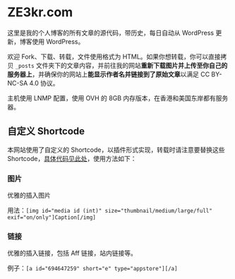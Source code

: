 ZE3kr.com
===============
这里是我的个人博客的所有文章的源代码，带历史，每日自动从 WordPress 更新，博客使用 WordPress。

欢迎 Fork、下载、转载，文件使用格式为 HTML。如果你想转载，你可以直接拷贝 `_posts` 文件夹下的文章内容，并前往我的网站**重新下载图片并上传至你自己的服务器上**，并确保你的网站上**能显示作者名并链接到了原始文章**以满足 CC BY-NC-SA 4.0 协议。

主机使用 LNMP 配置，使用 OVH 的 8GB 内存版本，在香港和美国东岸都有服务器。

## 自定义 Shortcode

本网站使用了自定义的 Shortcode，以插件形式实现，转载时请注意要替换这些 Shortcode，[具体代码见此处](https://git.tlo.xyz/ZE3kr/ZE3kr.com/snippets/8)，使用方法如下：

### 图片

优雅的插入图片

用法：`[img id="media id (int)" size="thumbnail/medium/large/full" exif="on/only"]Caption[/img]`

### 链接

优雅的插入链接，包括 Aff 链接，站内链接等。

例子：`[a id="694647259" short="e" type="appstore"][/a]`
